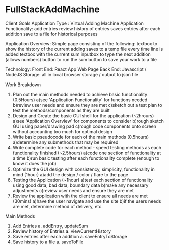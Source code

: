 # FullStackAddMachine

Client Goals
Application Type : Virtual Adding Machine
Application Functionality:
add entries
review history of entries
saves entries after each addition
save to a file for historical purposes

Application Overview:
Simple page consisting of the following:
textbox to show the history of the current adding
saves to a temp file every time line is added
textbox with the current sum
inputbox to type the next addition (allows numbers)
button to run the sum
button to save your work to a file

Technology:
Front End: React App Web Page
Back End: Javascript / NodeJS
Storage: all in local browser storage / output to json file

Work Breakdown

1. Plan out the main methods needed to achieve basic functionality (0.5Hours)
   a)see 'Application Functionality' for functions needed
   b)review user needs and ensure they are met
   c)sketch out a test plan to test the methods/components as they are built
2. Design and Create the basic GUI shell for the application (~2hrours)
   a)see 'Application Overview' for components to consider
   b)rough sketch GUI using paper/drawing pad
   c)rough code components onto screen without accounting too much for optimal design
3. Write basic pseudocode for each of the main methods (0.5hours)
   a)determine any submethods that may be required
4. Write complete code for each method - speed testing methods as each functionality finished (~2.5hours)
   a)code one section of functionality at a time
   b)run basic testing after each functionality complete (enough to know it does the job)
5. Optimize the GUI design with consistency, simplicity, functionality in mind (1hour)
   a)add the design / color / flare to the page
6. Testing the Application (~1hour)
   a)test each section of functionality using good data, bad data, boundary data
   b)make any necessary adjustments
   c)review user needs and ensure they are met
7. Review the application with the client to ensure all needs are met (30mins)
   a)have the user navigate and use the site
   b)if the users needs are met, determine method of delivery, etc.

Main Methods

1. Add Entries
   a. addEntry, updateSum
2. Review history of Entries
   a. viewCurrentHistory
3. Save entries after each addition
   a. saveEntryToStorage
4. Save history to a file
   a. saveToFile
